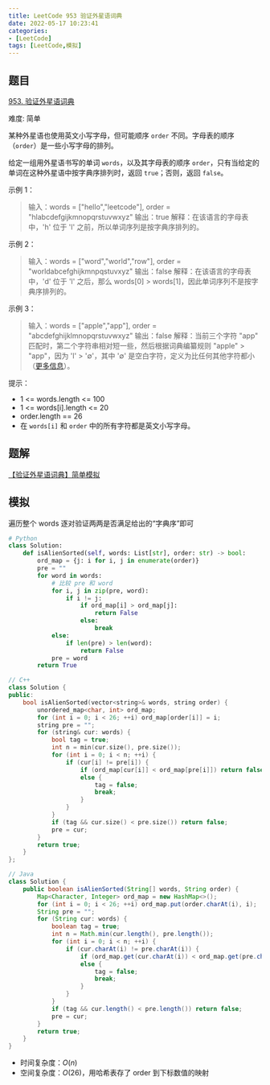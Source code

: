 ```yaml
---
title: LeetCode 953 验证外星语词典
date: 2022-05-17 10:23:41
categories:
- [LeetCode]
tags: [LeetCode,模拟]
---
```



## 题目

[953. 验证外星语词典]([题目链接](https://leetcode.cn/problems/verifying-an-alien-dictionary/))

难度: 简单

<!--more-->

某种外星语也使用英文小写字母，但可能顺序 `order` 不同。字母表的顺序（`order`）是一些小写字母的排列。

给定一组用外星语书写的单词 `words`，以及其字母表的顺序 `order`，只有当给定的单词在这种外星语中按字典序排列时，返回 `true`；否则，返回 `false`。


示例 1：

> 输入：words = ["hello","leetcode"], order = "hlabcdefgijkmnopqrstuvwxyz"
> 输出：true
> 解释：在该语言的字母表中，'h' 位于 'l' 之前，所以单词序列是按字典序排列的。

示例 2：

> 输入：words = ["word","world","row"], order = "worldabcefghijkmnpqstuvxyz"
> 输出：false
> 解释：在该语言的字母表中，'d' 位于 'l' 之后，那么 words[0] > words[1]，因此单词序列不是按字典序排列的。

示例 3：

> 输入：words = ["apple","app"], order = "abcdefghijklmnopqrstuvwxyz"
> 输出：false
> 解释：当前三个字符 "app" 匹配时，第二个字符串相对短一些，然后根据词典编纂规则 "apple" > "app"，因为 'l' > '∅'，其中 '∅' 是空白字符，定义为比任何其他字符都小（[更多信息](https://baike.baidu.com/item/%E5%AD%97%E5%85%B8%E5%BA%8F)）。

提示：

- 1 <= words.length <= 100
- 1 <= words[i].length <= 20
- order.length == 26
- 在 `words[i]` 和 `order` 中的所有字符都是英文小写字母。

## 题解

[【验证外星语词典】简单模拟](https://leetcode.cn/problems/verifying-an-alien-dictionary/solution/yan-zheng-wai-xing-yu-ci-dian-by-meteord-xewi/)

## 模拟

遍历整个 words 逐对验证两两是否满足给出的“字典序”即可

```Python
# Python
class Solution:
    def isAlienSorted(self, words: List[str], order: str) -> bool:
        ord_map = {j: i for i, j in enumerate(order)}
        pre = ""
        for word in words:
            # 比较 pre 和 word
            for i, j in zip(pre, word):
                if i != j:
                    if ord_map[i] > ord_map[j]:
                        return False
                    else:
                        break
            else:
                if len(pre) > len(word):
                    return False
            pre = word
        return True
```

```Cpp
// C++
class Solution {
public:
    bool isAlienSorted(vector<string>& words, string order) {
        unordered_map<char, int> ord_map;
        for (int i = 0; i < 26; ++i) ord_map[order[i]] = i;
        string pre = "";
        for (string& cur: words) {
            bool tag = true;
            int n = min(cur.size(), pre.size());
            for (int i = 0; i < n; ++i) {
                if (cur[i] != pre[i]) {
                    if (ord_map[cur[i]] < ord_map[pre[i]]) return false;
                    else {
                        tag = false;
                        break;
                    }
                }
            }
            if (tag && cur.size() < pre.size()) return false;
            pre = cur;
        }
        return true;
    }
};
```

```Java
// Java
class Solution {
    public boolean isAlienSorted(String[] words, String order) {
        Map<Character, Integer> ord_map = new HashMap<>();
        for (int i = 0; i < 26; ++i) ord_map.put(order.charAt(i), i);
        String pre = "";
        for (String cur: words) {
            boolean tag = true;
            int n = Math.min(cur.length(), pre.length());
            for (int i = 0; i < n; ++i) {
                if (cur.charAt(i) != pre.charAt(i)) {
                    if (ord_map.get(cur.charAt(i)) < ord_map.get(pre.charAt(i))) return false;
                    else {
                        tag = false;
                        break;
                    }
                }
            }
            if (tag && cur.length() < pre.length()) return false;
            pre = cur;
        }
        return true;
    }
}
```

- 时间复杂度：$O(n)$
- 空间复杂度：$O(26)$，用哈希表存了 order 到下标数值的映射
